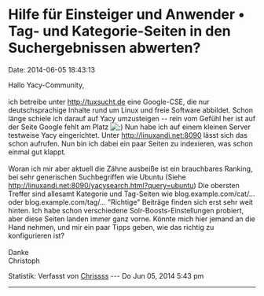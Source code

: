 Hilfe für Einsteiger und Anwender • Tag- und Kategorie-Seiten in den Suchergebnissen abwerten?
==============================================================================================

Date: 2014-06-05 18:43:13

Hallo Yacy-Community,\
\
ich betreibe unter <http://tuxsucht.de> eine Google-CSE, die nur
deutschsprachige Inhalte rund um Linux und freie Software abbildet.
Schon länge schiele ich darauf auf Yacy umzusteigen \-- rein vom Gefühl
her ist auf der Seite Google fehlt am Platz
![;)](http://forum.yacy-websuche.de/images/smilies/icon_e_wink.gif "Wink")
Nun habe ich auf einem kleinen Server testweise Yacy eingerichtet. Unter
<http://linuxandi.net:8090> lässt sich das schon aufrufen. Nun bin ich
dabei ein paar Seiten zu indexieren, was schon einmal gut klappt.\
\
Woran ich mir aber aktuell die Zähne ausbeiße ist ein brauchbares
Ranking, bei sehr generischen Suchbegriffen wie Ubuntu (Siehe
<http://linuxandi.net:8090/yacysearch.html?query=ubuntu>) Die obersten
Treffer sind allesamt Kategorie und Tag-Seiten wie
blog.example.com/cat/\... oder blog.example.com/tag/\... \"Richtige\"
Beiträge finden sich erst sehr weit hinten. Ich habe schon verschiedene
Solr-Boosts-Einstellungen probiert, aber diese Seiten landen immer ganz
vorne. Könnte mich hier jemand an die Hand nehmen, und mir ein paar
Tipps geben, wie das richtig zu konfigurieren ist?\
\
Danke\
Christoph

Statistik: Verfasst von
[Chrissss](http://forum.yacy-websuche.de/memberlist.php?mode=viewprofile&u=9426)
--- Do Jun 05, 2014 5:43 pm

------------------------------------------------------------------------
